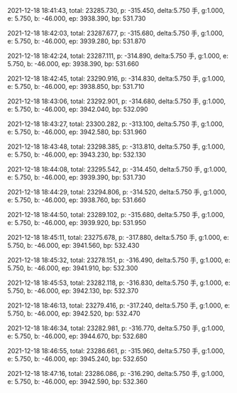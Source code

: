 2021-12-18 18:41:43, total: 23285.730, p: -315.450, delta:5.750 手, g:1.000, e: 5.750, b: -46.000, ep: 3938.390, bp: 531.730

2021-12-18 18:42:03, total: 23287.677, p: -315.680, delta:5.750 手, g:1.000, e: 5.750, b: -46.000, ep: 3939.280, bp: 531.870

2021-12-18 18:42:24, total: 23287.111, p: -314.890, delta:5.750 手, g:1.000, e: 5.750, b: -46.000, ep: 3938.390, bp: 531.660

2021-12-18 18:42:45, total: 23290.916, p: -314.830, delta:5.750 手, g:1.000, e: 5.750, b: -46.000, ep: 3938.850, bp: 531.710

2021-12-18 18:43:06, total: 23292.901, p: -314.680, delta:5.750 手, g:1.000, e: 5.750, b: -46.000, ep: 3942.040, bp: 532.090

2021-12-18 18:43:27, total: 23300.282, p: -313.100, delta:5.750 手, g:1.000, e: 5.750, b: -46.000, ep: 3942.580, bp: 531.960

2021-12-18 18:43:48, total: 23298.385, p: -313.810, delta:5.750 手, g:1.000, e: 5.750, b: -46.000, ep: 3943.230, bp: 532.130

2021-12-18 18:44:08, total: 23295.542, p: -314.450, delta:5.750 手, g:1.000, e: 5.750, b: -46.000, ep: 3939.390, bp: 531.730

2021-12-18 18:44:29, total: 23294.806, p: -314.520, delta:5.750 手, g:1.000, e: 5.750, b: -46.000, ep: 3938.760, bp: 531.660

2021-12-18 18:44:50, total: 23289.102, p: -315.680, delta:5.750 手, g:1.000, e: 5.750, b: -46.000, ep: 3939.920, bp: 531.950

2021-12-18 18:45:11, total: 23275.678, p: -317.880, delta:5.750 手, g:1.000, e: 5.750, b: -46.000, ep: 3941.560, bp: 532.430

2021-12-18 18:45:32, total: 23278.151, p: -316.490, delta:5.750 手, g:1.000, e: 5.750, b: -46.000, ep: 3941.910, bp: 532.300

2021-12-18 18:45:53, total: 23282.118, p: -316.830, delta:5.750 手, g:1.000, e: 5.750, b: -46.000, ep: 3942.130, bp: 532.370

2021-12-18 18:46:13, total: 23279.416, p: -317.240, delta:5.750 手, g:1.000, e: 5.750, b: -46.000, ep: 3942.520, bp: 532.470

2021-12-18 18:46:34, total: 23282.981, p: -316.770, delta:5.750 手, g:1.000, e: 5.750, b: -46.000, ep: 3944.670, bp: 532.680

2021-12-18 18:46:55, total: 23286.661, p: -315.960, delta:5.750 手, g:1.000, e: 5.750, b: -46.000, ep: 3945.240, bp: 532.650

2021-12-18 18:47:16, total: 23286.086, p: -316.290, delta:5.750 手, g:1.000, e: 5.750, b: -46.000, ep: 3942.590, bp: 532.360